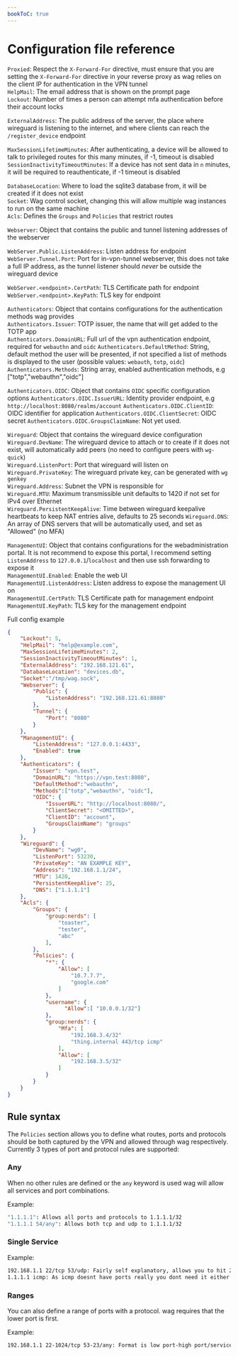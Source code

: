 ```yaml
---
bookToC: true
---
```


# Configuration file reference
  
`Proxied`: Respect the `X-Forward-For` directive, must ensure that you are setting the `X-Forward-For` directive in your reverse proxy as wag relies on the client IP for authentication in the VPN tunnel  
`HelpMail`: The email address that is shown on the prompt page  
`Lockout`: Number of times a person can attempt mfa authentication before their account locks  
  
`ExternalAddress`: The public address of the server, the place where wireguard is listening to the internet, and where clients can reach the `/register_device` endpoint    
  
`MaxSessionLifetimeMinutes`: After authenticating, a device will be allowed to talk to privileged routes for this many minutes, if -1, timeout is disabled  
`SessionInactivityTimeoutMinutes`: If a device has not sent data in `n` minutes, it will be required to reauthenticate, if -1 timeout is disabled  
  
`DatabaseLocation`: Where to load the sqlite3 database from, it will be created if it does not exist  
`Socket`: Wag control socket, changing this will allow multiple wag instances to run on the same machine  
`Acls`: Defines the `Groups` and `Policies` that restrict routes  
  
`Webserver`: Object that contains the public and tunnel listening addresses of the webserver  

`WebServer.Public.ListenAddress`: Listen address for endpoint  
`WebServer.Tunnel.Port`: Port for in-vpn-tunnel webserver, this does not take a full IP address, as the tunnel listener should *never* be outside the wireguard device

`WebServer.<endpoint>.CertPath`: TLS Certificate path for endpoint  
`WebServer.<endpoint>.KeyPath`: TLS key for endpoint  
  
`Authenticators`: Object that contains configurations for the authentication methods wag provides  
`Authenticators.Issuer`: TOTP issuer, the name that will get added to the TOTP app  
`Authenticators.DomainURL`: Full url of the vpn authentication endpoint, required for `webauthn` and `oidc`
`Authenticators.DefaultMethod`: String, default method the user will be presented, if not specified a list of methods is displayed to the user (possible values: `webauth`, `totp`, `oidc`)    
`Authenticators.Methods`: String array, enabled authentication methods, e.g ["totp","webauthn","oidc"]

`Authenticators.OIDC`: Object that contains `OIDC` specific configuration options
`Authenticators.OIDC.IssuerURL`: Identity provider endpoint, e.g `http://localhost:8080/realms/account`
`Authenticators.OIDC.ClientID`:  OIDC identifier for application
`Authenticators.OIDC.ClientSecret`: OIDC secret
`Authenticators.OIDC.GroupsClaimName`: Not yet used. 
  
`Wireguard`: Object that contains the wireguard device configuration  
`Wireguard.DevName`: The wireguard device to attach or to create if it does not exist, will automatically add peers (no need to configure peers with `wg-quick`)  
`Wireguard.ListenPort`: Port that wireguard will listen on  
`Wireguard.PrivateKey`: The wireguard private key, can be generated with `wg genkey`  
`Wireguard.Address`: Subnet the VPN is responsible for  
`Wireguard.MTU`: Maximum transmissible unit defaults to 1420 if not set for IPv4 over Ethernet  
`Wireguard.PersistentKeepAlive`: Time between wireguard keepalive heartbeats to keep NAT entries alive, defaults to 25 seconds
`Wireguard.DNS`: An array of DNS servers that will be automatically used, and set as "Allowed" (no MFA)  
   
`ManagementUI`: Object that contains configurations for the webadministration portal. It is not recommend to expose this portal, I recommend setting `ListenAddress` to `127.0.0.1`/`localhost` and then use ssh forwarding to expose it  
`ManagementUI.Enabled`: Enable the web UI  
`ManagementUI.ListenAddress`: Listen address to expose the management UI on  
`ManagementUI.CertPath`: TLS Certificate path for management endpoint  
`ManagementUI.KeyPath`: TLS key for the management endpoint  
  
Full config example
```json
{
    "Lockout": 5,
    "HelpMail": "help@example.com",
    "MaxSessionLifetimeMinutes": 2,
    "SessionInactivityTimeoutMinutes": 1,
    "ExternalAddress": "192.168.121.61",
    "DatabaseLocation": "devices.db",
    "Socket":"/tmp/wag.sock",
    "Webserver": {
        "Public": {
            "ListenAddress": "192.168.121.61:8080"
        },
        "Tunnel": {
            "Port": "8080"
        }
    },
    "ManagementUI": {
        "ListenAddress": "127.0.0.1:4433",
        "Enabled": true
    },
    "Authenticators": {
        "Issuer": "vpn.test",
        "DomainURL": "https://vpn.test:8080",
        "DefaultMethod":"webauthn",
        "Methods":["totp","webauthn", "oidc"],
        "OIDC": {
            "IssuerURL": "http://localhost:8080/",
            "ClientSecret": "<OMITTED>",
            "ClientID": "account",
            "GroupsClaimName": "groups"
        }
    },
    "Wireguard": {
        "DevName": "wg0",
        "ListenPort": 53230,
        "PrivateKey": "AN EXAMPLE KEY",
        "Address": "192.168.1.1/24",
        "MTU": 1420,
        "PersistentKeepAlive": 25,
        "DNS": ["1.1.1.1"]
    },
    "Acls": {
        "Groups": {
            "group:nerds": [
                "toaster",
                "tester",
                "abc"
            ],
        },
        "Policies": {
            "*": {
                "Allow": [
                    "10.7.7.7",
                    "google.com"
                ]
            },
            "username": {
                  "Allow":[ "10.0.0.1/32"]
            },
            "group:nerds": {
                "Mfa": [
                    "192.168.3.4/32"
                    "thing.internal 443/tcp icmp"
                ],
                "Allow": [
                    "192.168.3.5/32"
                ]
            }
        }
    }
}
```

## Rule syntax
  
The `Policies` section allows you to define what routes, ports and protocols should be both captured by the VPN and allowed through wag respectively.
Currently 3 types of port and protocol rules are supported:  
  
### Any 

When no other rules are defined or the `any` keyword is used wag will allow all services and port combinations.

Example: 

```sh
"1.1.1.1": Allows all ports and protocols to 1.1.1.1/32
"1.1.1.1 54/any": Allows both tcp and udp to 1.1.1.1/32
```

### Single Service

Example:
```sh
192.168.1.1 22/tcp 53/udp: Fairly self explanatory, allows you to hit 22/tcp and 53/udp on a host
1.1.1.1 icmp: As icmp doesnt have ports really you dont need it either
```

### Ranges
You can also define a range of ports with a protocol. wag requires that the lower port is first. 

Example:
```sh
192.168.1.1 22-1024/tcp 53-23/any: Format is low port-high port/service
```